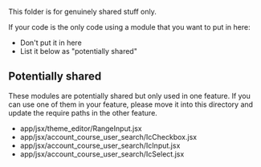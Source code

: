 This folder is for genuinely shared stuff only.

If your code is the only code using a module that you want to put in
here:

- Don't put it in here
- List it below as "potentially shared"

Potentially shared
------------------

These modules are potentially shared but only used in one feature.  If
you can use one of them in your feature, please move it into this
directory and update the require paths in the other feature.

- app/jsx/theme_editor/RangeInput.jsx
- app/jsx/account_course_user_search/IcCheckbox.jsx
- app/jsx/account_course_user_search/IcInput.jsx
- app/jsx/account_course_user_search/IcSelect.jsx
